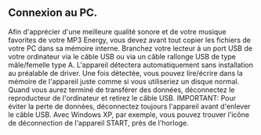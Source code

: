 ## Connexion au PC.

Afin d'apprécier d'une meilleure qualité sonore et de votre musique favorites de votre MP3 Energy, vous devez avant tout copier les fichiers de votre PC dans sa mémoire interne.
Branchez votre lecteur à un port USB de votre ordinateur via le câble USB ou via un câble rallonge USB de type mâle/femelle type A.
L'appareil détectera automatiquement sans installation au préalable de driver. Une fois détectée, vous pouvez lire/écrire dans la mémoire de l'appareil juste comme si vous utiliseriez un disque normal.
Quand vous aurez terminé de transférer des données, déconnectez le reproducteur de l'ordinateur et retirez le câble USB.
IMPORTANT: Pour éviter la perte de données, déconnectez toujours l'appareil avant d'enlever le câble USB. Avec Windows XP, par exemple, vous pouvez trouver l'icône de déconnection de l'appareil START, près de l'horloge.

